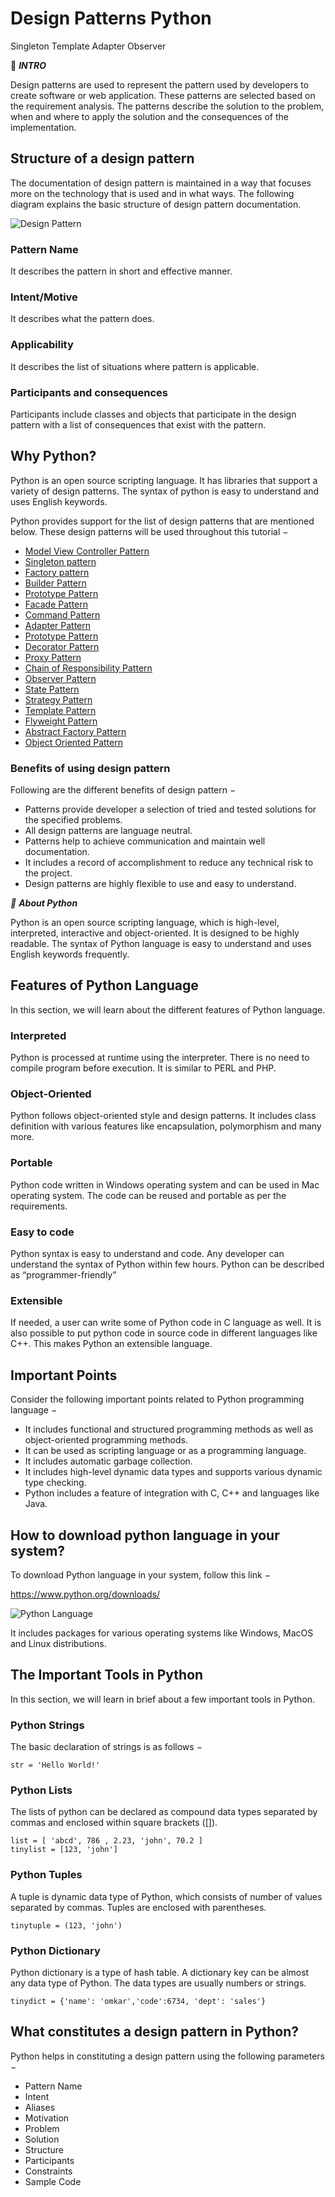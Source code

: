 # Design Patterns Python
 Singleton Template Adapter Observer



:star2: ***INTRO***

Design patterns are used to represent the pattern used by developers to create software or web application. These patterns are selected based on the requirement analysis. The patterns describe the solution to the problem, when and where to apply the solution and the consequences of the implementation.

## Structure of a design pattern

The documentation of design pattern is maintained in a way that focuses more on the technology that is used and in what ways. The following diagram explains the basic structure of design pattern documentation.

![Design Pattern](https://www.tutorialspoint.com/python_design_patterns/images/design_pattern.jpg)

### Pattern Name

It describes the pattern in short and effective manner.

### Intent/Motive

It describes what the pattern does.

### Applicability

It describes the list of situations where pattern is applicable.

### Participants and consequences

Participants include classes and objects that participate in the design pattern with a list of consequences that exist with the pattern.

## Why Python?

Python is an open source scripting language. It has libraries that support a variety of design patterns. The syntax of python is easy to understand and uses English keywords.

Python provides support for the list of design patterns that are mentioned below. These design patterns will be used throughout this tutorial −

- [Model View Controller Pattern]()
- [Singleton pattern]()
- [Factory pattern]()
- [Builder Pattern]()
- [Prototype Pattern]()
- [Facade Pattern]()
- [Command Pattern]()
- [Adapter Pattern]()
- [Prototype Pattern]()
- [Decorator Pattern]()
- [Proxy Pattern]()
- [Chain of Responsibility Pattern]()
- [Observer Pattern]()
- [State Pattern]()
- [Strategy Pattern]()
- [Template Pattern]()
- [Flyweight Pattern]()
- [Abstract Factory Pattern]()
- [Object Oriented Pattern]()

### Benefits of using design pattern

Following are the different benefits of design pattern −

- Patterns provide developer a selection of tried and tested solutions for the specified problems.
- All design patterns are language neutral.
- Patterns help to achieve communication and maintain well documentation.
- It includes a record of accomplishment to reduce any technical risk to the project.
- Design patterns are highly flexible to use and easy to understand.



*:star2: **About Python***

Python is an open source scripting language, which is high-level, interpreted, interactive and object-oriented. It is designed to be highly readable. The syntax of Python language is easy to understand and uses English keywords frequently.

## Features of Python Language

In this section, we will learn about the different features of Python language.

### Interpreted

Python is processed at runtime using the interpreter. There is no need to compile program before execution. It is similar to PERL and PHP.

### Object-Oriented

Python follows object-oriented style and design patterns. It includes class definition with various features like encapsulation, polymorphism and many more.

### Portable

Python code written in Windows operating system and can be used in Mac operating system. The code can be reused and portable as per the requirements.

### Easy to code

Python syntax is easy to understand and code. Any developer can understand the syntax of Python within few hours. Python can be described as “programmer-friendly”

### Extensible

If needed, a user can write some of Python code in C language as well. It is also possible to put python code in source code in different languages like C++. This makes Python an extensible language.

## Important Points

Consider the following important points related to Python programming language −

- It includes functional and structured programming methods as well as object-oriented programming methods.
- It can be used as scripting language or as a programming language.
- It includes automatic garbage collection.
- It includes high-level dynamic data types and supports various dynamic type checking.
- Python includes a feature of integration with C, C++ and languages like Java.

## How to download python language in your system?

To download Python language in your system, follow this link −

https://www.python.org/downloads/



![Python Language](https://www.tutorialspoint.com/python_design_patterns/images/python_language.jpg)

It includes packages for various operating systems like Windows, MacOS and Linux distributions.

## The Important Tools in Python

In this section, we will learn in brief about a few important tools in Python.

### Python Strings

The basic declaration of strings is as follows −

```
str = 'Hello World!'
```

### Python Lists

The lists of python can be declared as compound data types separated by commas and enclosed within square brackets ([]).

```
list = [ 'abcd', 786 , 2.23, 'john', 70.2 ]
tinylist = [123, 'john']
```

### Python Tuples

A tuple is dynamic data type of Python, which consists of number of values separated by commas. Tuples are enclosed with parentheses.

```
tinytuple = (123, 'john')
```

### Python Dictionary

Python dictionary is a type of hash table. A dictionary key can be almost any data type of Python. The data types are usually numbers or strings.

```
tinydict = {'name': 'omkar','code':6734, 'dept': 'sales'}
```

## What constitutes a design pattern in Python?

Python helps in constituting a design pattern using the following parameters −

- Pattern Name
- Intent
- Aliases
- Motivation
- Problem
- Solution
- Structure
- Participants
- Constraints
- Sample Code